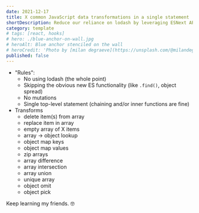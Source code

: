 ```yaml
---
date: 2021-12-17
title: X common JavaScript data transformations in a single statement
shortDescription: Reduce our reliance on lodash by leveraging ESNext APIs
category: template
# tags: [react, hooks]
# hero: ./blue-anchor-on-wall.jpg
# heroAlt: Blue anchor stenciled on the wall
# heroCredit: 'Photo by [milan degraeve](https://unsplash.com/@milandegraeve)'
published: false
---
```


- "Rules":
  - No using lodash (the whole point)
  - Skipping the obvious new ES functionality (like `.find()`, object spread)
  - No mutations
  - Single top-level statement (chaining and/or inner functions are fine)
- Transforms
  - delete item(s) from array
  - replace item in array
  - empty array of X items
  - array -> object lookup
  - object map keys
  - object map values
  - zip arrays
  - array difference
  - array intersection
  - array union
  - unique array
  - object omit
  - object pick

Keep learning my friends. 🤓
